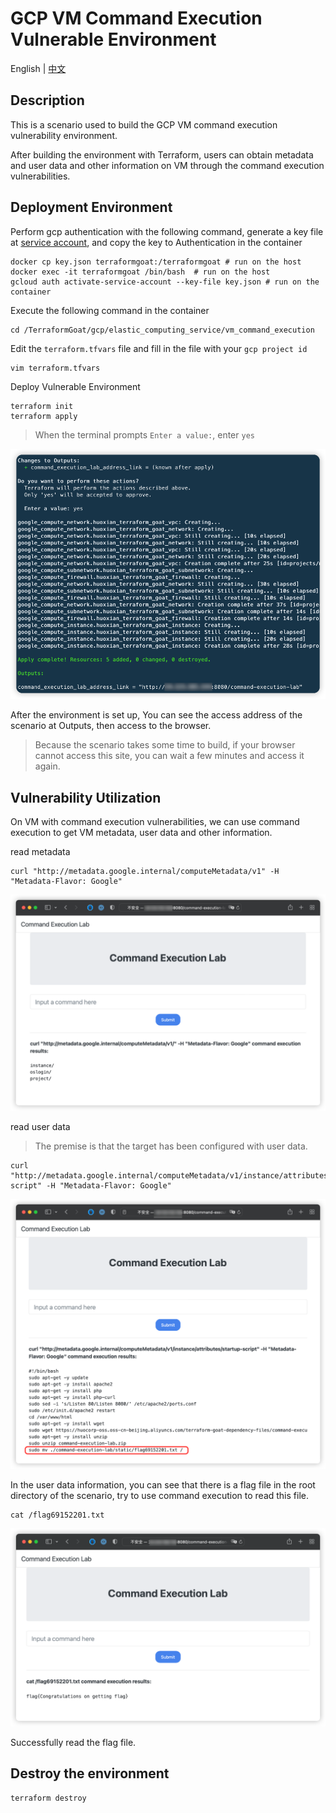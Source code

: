 # GCP VM Command Execution Vulnerable Environment

English | [中文](./README_CN.md)

## Description

This is a scenario used to build the GCP VM command execution vulnerability environment.

After building the environment with Terraform, users can obtain metadata and user data and other information on VM through the command execution vulnerabilities.

## Deployment Environment

Perform gcp authentication with the following command, generate a key file at [service account](https://console.cloud.google.com/projectselector2/iam-admin/serviceaccounts?supportedpurview=project), and copy the key to Authentication in the container

```shell
docker cp key.json terraformgoat:/terraformgoat # run on the host
docker exec -it terraformgoat /bin/bash  # run on the host
gcloud auth activate-service-account --key-file key.json # run on the container
```

Execute the following command in the container

```shell
cd /TerraformGoat/gcp/elastic_computing_service/vm_command_execution
```

Edit the `terraform.tfvars` file and fill in the file with your `gcp project id`

```shell
vim terraform.tfvars
```

Deploy Vulnerable Environment

```shell
terraform init
terraform apply
```

> When the terminal prompts `Enter a value:`, enter `yes`

![img](../../../images/1652174499.png)

After the environment is set up, You can see the access address of the scenario at Outputs, then access to the browser.

> Because the scenario takes some time to build, if your browser cannot access this site, you can wait a few minutes and access it again.

## Vulnerability Utilization

On VM with command execution vulnerabilities, we can use command execution to get VM metadata, user data and other information.

read metadata

```shell
curl "http://metadata.google.internal/computeMetadata/v1" -H "Metadata-Flavor: Google"
```

![img](../../../images/1652174820.png)

read user data

> The premise is that the target has been configured with user data.

```shell
curl "http://metadata.google.internal/computeMetadata/v1/instance/attributes/startup-script" -H "Metadata-Flavor: Google"
```

![img](../../../images/1652175230.png)

In the user data information, you can see that there is a flag file in the root directory of the scenario, try to use  command execution to read this file.

```shell
cat /flag69152201.txt
```

![img](../../../images/1652094243.png)

Successfully read the flag file.

## Destroy the environment

```shell
terraform destroy
```
